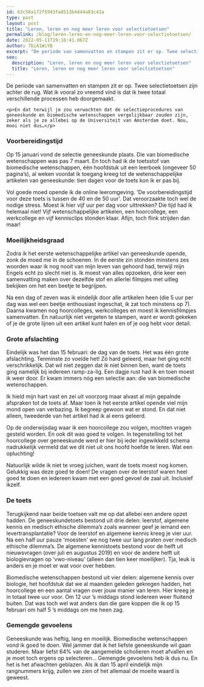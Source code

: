 ```yaml
---
id: 63c58a172f5943fa8513b4444a83c41a
type: post
layout: post
title: "Leren, leren en nog meer leren voor selectietoetsen"
permalink: /blog/leren-leren-en-nog-meer-leren-voor-selectietoetsen/
date: 2022-05-11T19:16:41.067Z
author: 7biA1WiYB
excerpt: "De periode van samenvatten en stampen zit er op. Twee selectietoetsen zijn achter de rug. Wat ik vooral zo vreemd vind is dat ik twee totaal verschillende processen heb doorgemaakt.  "
seo:
  description: "Leren, leren en nog meer leren voor selectietoetsen"
  title: "Leren, leren en nog meer leren voor selectietoetsen"
---
```

De periode van samenvatten en stampen zit er op. Twee selectietoetsen zijn achter de rug. Wat ik vooral zo vreemd vind is dat ik twee totaal verschillende processen heb doorgemaakt.  

    <p>En dat terwijl je zou verwachten dat de selectieprocedures van geneeskunde en biomedische wetenschappen vergelijkbaar zouden zijn, zeker als je ze allebei op de Universiteit van Amsterdam doet. Nou, mooi niet dus…</p>
<h3>Voorbereidingstijd</h3>
<p>Op 15 januari vond de selectie geneeskunde plaats. Die van biomedische wetenschappen was pas 7 maart. En toch had ik de toetsstof van biomedische wetenschappen, één hoofdstuk uit een leerboek (ongeveer 50 pagina’s), al weken voordat ik toegang kreeg tot de wetenschappelijke artikelen van geneeskunde: tien dagen voor de toets kon ik er pas bij.</p>
<p>Vol goede moed opende ik de online leeromgeving. 'De voorbereidingstijd voor deze toets is tussen de 40 en de 50 uur'. Dat veroorzaakte toch wel de nodige stress. Moest ik hier vijf uur per dag voor uittrekken? Die tijd had ik helemaal niet! Vijf wetenschappelijke artikelen, een hoorcollege, een werkcollege en vijf kennisclips stonden klaar. Afijn, toch flink strijden dan maar!</p>
<h3>Moeilijkheidsgraad</h3>
<p>Zodra ik het eerste wetenschappelijke artikel van geneeskunde opende, zonk de moed me in de schoenen. In de eerste zin stonden minstens zes woorden waar ik nog nooit van mijn leven van gehoord had, terwijl mijn Engels echt zo slecht niet is. Ik moest van alles opzoeken, drie keer een samenvatting maken over dezelfde stof en allerlei filmpjes met uitleg bekijken om het een beetje te begrijpen.</p>
<p>Na een dag of zeven was ik eindelijk door alle artikelen heen (die 5 uur per dag was wel een beetje enthousiast ingeschat, ik zat toch minstens op 7). Daarna kwamen nog hoorcolleges, werkcolleges en moest ik kennisfilmpjes samenvatten. En natuurlijk niet vergeten te stampen, want er wordt gekeken of je de grote lijnen uit een artikel kunt halen en of je oog hebt voor detail.</p>
<h3>Grote afslachting</h3>
<p>Eindelijk was het dan 15 februari: de dag van de toets. Het was één grote afslachting. Tenminste zo voelde het! Zó hard geleerd, maar het ging echt verschrikkelijk. Dat wil niet zeggen dat ik niet binnen ben, want de toets ging namelijk bij iedereen ramp-za-lig. Een dagje rust had ik en toen moest ik weer door. Er kwam immers nóg een selectie aan: die van biomedische wetenschappen.</p>
<p>Ik hield mijn hart vast en zei uit voorzorg maar alvast al mijn gepalnde afspraken tot de toets af. Maar toen ik het eerste artikel opende viel mijn mond open van verbazing. Ik begreep gewoon wat er stond. En dat niet alleen, tweederde van het artikel had ik al eens geleerd.</p>
<p>Op de onderwijsdag waar ik een hoorcollege zou volgen, mochten vragen gesteld worden. En ook dit was goed te volgen. In tegenstelling tot het hoorcollege over geneeskunde werd er hier bij ieder ingewikkeld schema nadrukkelijk vermeld dat we dit niet uit ons hoofd hoefde te leren. Wat een opluchting!</p>
<p>Natuurlijk wilde ik niet te vroeg juichen, want de toets moest nog komen. Gelukkig was deze goed te doen! De vragen over de leerstof waren heel goed te doen en iedereen kwam met een goed gevoel de zaal uit. Inclusief ikzelf.</p>
<h3>De toets</h3>
<p>Terugkijkend naar beide toetsen valt me op dat allebei een andere opzet hadden. De geneeskundetoets bestond uit drie delen: leerstof, algemene kennis en medisch ethische dilemma’s zoals wanneer geef je iemand een levertransplantatie? Voor de leerstof en algemene kennis kreeg je vier uur. Na een half uur pauze 'moesten' we nog twee uur lang praten over medisch ethische dilemma’s. De algemene kennistoets bestond voor de helft uit nieuwsvragen (over juli en augustus 2019) en voor de andere helft uit biologievragen op ‘vwo-niveau’ (alleen dan tien keer moeilijker). Tja, leuk is anders en je moet er wat voor over hebben.</p>
<p>Biomedische wetenschappen bestond uit vier delen: algemene kennis over biologie, het hoofdstuk dat we al maanden geleden gekregen hadden, het hoorcollege en een aantal vragen over jouw manier van leren. Hier kreeg je in totaal twee uur voor. Om 12 uur ’s middags stond iedereen weer fluitend buiten. Dat was toch wel wat anders dan die gare koppen die ik op 15 februari om half 5 ’s middags om me heen zag.</p>
<h3>Gemengde gevoelens</h3>
<p>Geneeskunde was heftig, lang en moeilijk. Biomedische wetenschappen vond ik goed te doen. Wel jammer dat ik het liefste geneeskunde wil gaan studeren. Maar liefst 64% van de aangemelde scholieren moet afvallen en je moet toch ergens op selecteren… Gemengde gevoelens heb ik dus nu. En het is het afwachten geblazen. Als ik dan 15 april eindelijk mijn rangnummers krijg, zullen we zien of het allemaal de moeite waard is geweest.</p>  

